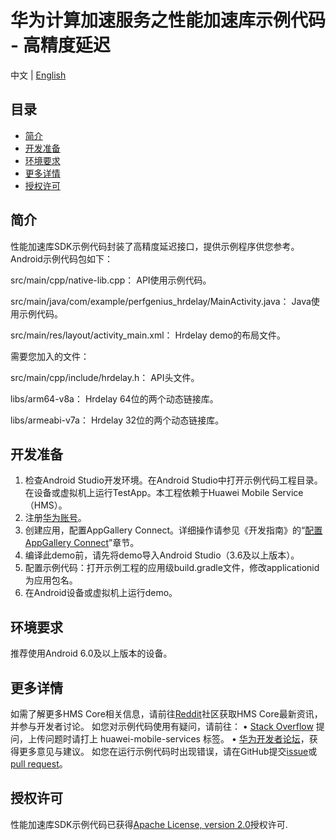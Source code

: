 # 华为计算加速服务之性能加速库示例代码 - 高精度延迟
中文 | [English](README.md) 

## 目录

 * [简介](#简介)
 * [开发准备](#开发准备)
 * [环境要求](#环境要求)
 * [更多详情](#更多详情)
 * [授权许可](#授权许可)


## 简介
性能加速库SDK示例代码封装了高精度延迟接口，提供示例程序供您参考。Android示例代码包如下：

src/main/cpp/native-lib.cpp：                                   API使用示例代码。

src/main/java/com/example/perfgenius_hrdelay/MainActivity.java：        Java使用示例代码。

src/main/res/layout/activity_main.xml：                         Hrdelay demo的布局文件。

需要您加入的文件：

src/main/cpp/include/hrdelay.h：                           API头文件。

libs/arm64-v8a：                           Hrdelay 64位的两个动态链接库。

libs/armeabi-v7a：                           Hrdelay 32位的两个动态链接库。



## 开发准备

1. 检查Android Studio开发环境。在Android Studio中打开示例代码工程目录。在设备或虚拟机上运行TestApp。本工程依赖于Huawei Mobile Service（HMS）。
2. 注册[华为账号](https://developer.huawei.com/consumer/cn/)。
3. 创建应用，配置AppGallery Connect。详细操作请参见《开发指南》的“[配置AppGallery Connect](https://developer.huawei.com/consumer/cn/doc/development/HMSCore-Guides/con-appgal-0000001071567714)”章节。
4. 编译此demo前，请先将demo导入Android Studio（3.6及以上版本）。
5. 配置示例代码：打开示例工程的应用级build.gradle文件，修改applicationid为应用包名。
6. 在Android设备或虚拟机上运行demo。

## 环境要求
推荐使用Android 6.0及以上版本的设备。

## 更多详情
如需了解更多HMS Core相关信息，请前往[Reddit](https://www.reddit.com/r/HuaweiDevelopers/)社区获取HMS Core最新资讯，并参与开发者讨论。
如您对示例代码使用有疑问，请前往：
• [Stack Overflow](https://stackoverflow.com/questions/tagged/huawei-mobile-services?tab=Votes) 提问，上传问题时请打上 huawei-mobile-services 标签。
• [华为开发者论坛](https://developer.huawei.com/consumer/cn/forum/block/hms-core)，获得更多意见与建议。
如您在运行示例代码时出现错误，请在GitHub提交[issue](https://github.com/HMS-Core/hms-accelerate-demo-PerfGenius/issues)或[pull request](https://github.com/HMS-Core/hms-accelerate-demo-PerfGenius/pulls)。

## 授权许可
性能加速库SDK示例代码已获得[Apache License, version 2.0](http://www.apache.org/licenses/LICENSE-2.0)授权许可.
